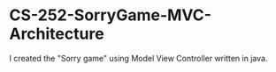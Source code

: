 # CS-252-SorryGame-MVC-Architecture
I created the "Sorry game" using Model View Controller written in java.
